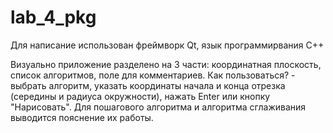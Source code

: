 # lab_4_pkg

Для написание использован фреймворк Qt, язык программирвания C++

Визуально приложение разделено на 3 части: координатная плоскость, список алгоритмов, поле для комментариев. 
Как пользоваться? - выбрать алгоритм, указать координаты начала и конца отрезка (середины и радиуса окружности), нажать Enter или кнопку "Нарисовать".
Для пошагового алгоритма и алгоритма сглаживания выводится пояснение их работы.
